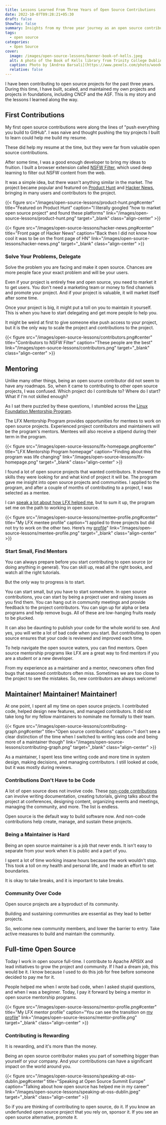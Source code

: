 ```yaml
---
title: Lessons Learned From Three Years of Open Source Contributions
date: 2022-10-07T09:28:21+05:30
draft: false
ShowToc: false
summary: Insights from my three year journey as an open source contributor.
tags:
  - open source
categories:
  - Open Source
cover:
  image: /images/open-source-lessons/banner-book-of-kells.jpeg
  alt: A photo of the Book of Kells library from Trinity College Dublin.
  caption: Photo by [Andrea Barsali](https://www.pexels.com/photo/wooden-book-shelves-inside-library-of-trinity-college-in-dublin-12030035/)
  relative: false
---
```


I have been contributing to open source projects for the past three years. During this time, I have built, scaled, and maintained my own projects and projects in foundations, including CNCF and the ASF. This is my story and the lessons I learned along the way.

## First Contributions

My first open source contributions were along the lines of "push everything you build to GitHub". I was naive and thought pushing the toy projects I built to learn could help me build my resume.

These did help my resume at the time, but they were far from valuable open source contributions.

After some time, I was a good enough developer to bring my ideas to fruition. I built a browser extension called [NSFW Filter](https://github.com/nsfw-filter/nsfw-filter), which used deep learning to filter out NSFW content from the web.

It was a simple idea, but there wasn't anything similar in the market. The project became popular and featured on [Product Hunt](https://www.producthunt.com/products/nsfw-filter) and [Hacker News](https://news.ycombinator.com/item?id=24251131), bringing in many users and contributors to the project.

{{< figure src="/images/open-source-lessons/product-hunt.png#center" title="Featured on Product Hunt" caption="I literally googled \"how to market open source project\" and found these platforms" link="/images/open-source-lessons/product-hunt.png" target="_blank" class="align-center" >}}

{{< figure src="/images/open-source-lessons/hacker-news.png#center" title="Front page of Hacker News" caption="Back then I did not know how cool it was to be on the front page of HN" link="/images/open-source-lessons/hacker-news.png" target="_blank" class="align-center" >}}

### Solve Your Problems, Delegate

Solve the problem you are facing and make it open source. Chances are more people face your exact problem and will be your users.

Even if your project is entirely free and open source, you need to market it to get users. You don't need a marketing team or money to find channels and promote your project. And if your project is valuable, it will market itself after some time.

Once your project is big, it might put a toll on you to maintain it yourself. This is when you have to start delegating and get more people to help you.

It might be weird at first to give someone else push access to your project, but it is the only way to scale the project and contributions to the project.

{{< figure src="/images/open-source-lessons/contributors.png#center" title="Contributors to NSFW Filter" caption="These people are the best" link="/images/open-source-lessons/contributors.png" target="_blank" class="align-center" >}}

## Mentoring

Unlike many other things, being an open source contributor did not seem to have any roadmaps. So, when it came to contributing to other open source projects, I was confused. Which project do I contribute to? Where do I start? What if I'm not skilled enough?

As I sat there puzzled by these questions, I stumbled across the [Linux Foundation Mentorship Program](https://lfx.linuxfoundation.org/tools/mentorship/).

The LFX Mentorship Program provides opportunities for mentees to work on open source projects. Experienced project contributors and maintainers will be the program's mentors. Mentees will also receive a stipend during their term in the program.

{{< figure src="/images/open-source-lessons/lfx-homepage.png#center" title="LFX Mentorship Program homepage" caption="Finding about this program was life changing" link="/images/open-source-lessons/lfx-homepage.png" target="_blank" class="align-center" >}}

I found a lot of open source projects that wanted contributors. It showed the skills they were looking for and what kind of project it will be. The program gave me insight into open source projects and communities. I applied to the program, and after a couple of months of contributing to a project, I was selected as a mentee.

I can [speak a lot about how LFX helped me](/posts/how-the-lfx-mentorship-program-helped-me-level-up-my-career/), but to sum it up, the program set me on the path to working in open source.

{{< figure src="/images/open-source-lessons/mentee-profile.png#center" title="My LFX mentee profile" caption="I applied to three projects but did not try to work on the other two. Here’s my [profile](https://mentorship.lfx.linuxfoundation.org/mentee/bc364b11-a4ab-4b18-b81e-e071bbcfb40c)" link="/images/open-source-lessons/mentee-profile.png" target="_blank" class="align-center" >}}

### Start Small, Find Mentors

You can always prepare before you start contributing to open source (or doing anything in general). You can skill up, read all the right books, and watch all the right tutorials.

But the only way to progress is to start.

You can start small, but you have to start somewhere. In open source contributions, you can start by being a project user and raising issues as you find them. You can hang out in community meetings and provide feedback to the project contributors. You can sign up for alpha or beta programs and help remove bugs. All of these are low-hanging fruits ready to be plucked.

It can also be daunting to publish your code for the whole world to see. And yes, you will write a lot of bad code when you start. But contributing to open source ensures that your code is reviewed and improved each time.

To help navigate the open source waters, you can find mentors. Open source mentorship programs like LFX are a great way to find mentors if you are a student or a new developer.

From my experience as a maintainer and a mentor, newcomers often find bugs that seasoned contributors often miss. Sometimes we are too close to the project to see the mistakes. So, new contributors are always welcome!

## Maintainer! Maintainer! Maintainer!

At one point, I spent all my time on open source projects. I contributed code, helped design new features, and managed contributors. It did not take long for my fellow maintainers to nominate me formally to their team.

{{< figure src="/images/open-source-lessons/contributing-graph.png#center" title="Open source contributions" caption="I don't see a clear distinction of the time when I switched to writing less code and being more of a maintainer though" link="/images/open-source-lessons/contributing-graph.png" target="_blank" class="align-center" >}}

As a maintainer, I spent less time writing code and more time in system design, making decisions, and managing contributors. I still looked at code, but it was mostly during reviews.

### Contributions Don't Have to be Code

A lot of open source does not involve code. These [non-code contributions](/posts/non-code-contributions-to-open-source/) can involve writing documentation, creating tutorials, giving talks about the project at conferences, designing content, organizing events and meetings, managing the community, and more. The list is endless.

Open source is the default way to build software now. And non-code contributions help create, manage, and sustain these projects.

### Being a Maintainer is Hard

Being an open source maintainer is a job that never ends. It isn't easy to separate from your work when it is public and a part of you.

I spent a lot of time working insane hours because the work wouldn't stop. This took a toll on my health and personal life, and I made an effort to set boundaries.

It is okay to take breaks, and it is important to take breaks.

### Community Over Code

Open source projects are a byproduct of its community.

Building and sustaining communities are essential as they lead to better projects.

So, welcome new community members, and lower the barrier to entry. Take active measures to build and maintain the community.

## Full-time Open Source

Today I work in open source full-time. I contribute to Apache APISIX and lead initiatives to grow the project and community. If I had a dream job, this would be it. I know because I used to do this job for free before someone decided to pay me for it.

People helped me when I wrote bad code, when I asked stupid questions, and when I was a beginner. Today, I pay it forward by being a mentor in open source mentorship programs.

{{< figure src="/images/open-source-lessons/mentor-profile.png#center" title="My LFX mentor profile" caption="You can see the transition on [my profile](https://mentorship.lfx.linuxfoundation.org/mentor/bc364b11-a4ab-4b18-b81e-e071bbcfb40c)" link="/images/open-source-lessons/mentor-profile.png" target="_blank" class="align-center" >}}

### Contributing is Rewarding

It is rewarding, and it's more than the money.

Being an open source contributor makes you part of something bigger than yourself or your company. And your contributions can have a significant impact on the world around you.

{{< figure src="/images/open-source-lessons/speaking-at-oss-dublin.jpeg#center" title="Speaking at Open Source Summit Europe" caption="Talking about how open source has helped me in my career" link="/images/open-source-lessons/speaking-at-oss-dublin.jpeg" target="_blank" class="align-center" >}}

So if you are thinking of contributing to open source, do it. If you know an underfunded open source project that you rely on, sponsor it. If you see an open source alternative, promote it.
